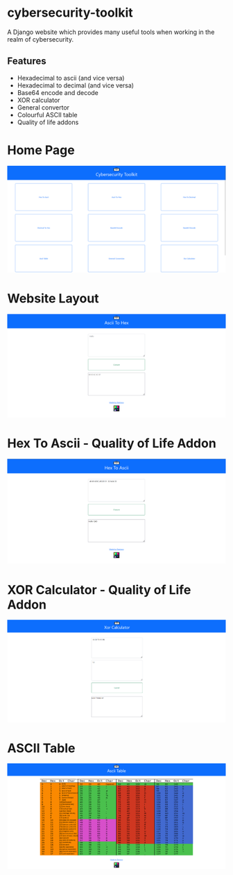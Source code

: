 # cybersecurity-toolkit
 A Django website which provides many useful tools when working in the realm of cybersecurity.
 
## Features
- Hexadecimal to ascii (and vice versa)
- Hexadecimal to decimal (and vice versa)
- Base64 encode and decode
- XOR calculator
- General convertor
- Colourful ASCII table
- Quality of life addons

# Home Page
![Home Page](/Imgs/1.png)

# Website Layout
![Website Layout](/Imgs/2.png)

# Hex To Ascii - Quality of Life Addon
![Hex To Ascii](/Imgs/3.png)

# XOR Calculator - Quality of Life Addon
![XOR Calculator](/Imgs/4.png)

# ASCII Table
![ASCII Table](/Imgs/5.png)
